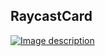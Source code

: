 ## RaycastCard
[![Image description](https://github.com/user-attachments/assets/00752ab4-3d1a-40ee-a158-bf1076319ca4)](https://spikesraycastcard.vercel.app/)
